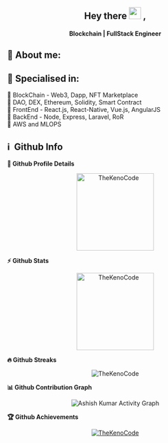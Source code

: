 <h2 align="center">
  Hey there <img src="https://media.giphy.com/media/hvRJCLFzcasrR4ia7z/giphy.gif" width="28"> ,
   <!-- I'm <a href="">Keno</a>!  -->
</h2>

<h4 align='center'>
  Blockchain | FullStack Engineer
</h4>



## 🧑 About me:



<h2>🥇 Specialised in:</h2>
<p>🔸 BlockChain - Web3, Dapp, NFT Marketplace
  <br>🔸 DAO, DEX, Ethereum, Solidity, Smart Contract
<br>🔸 FrontEnd - React.js, React-Native, Vue.js, AngularJS
<br>🔸 BackEnd - Node, Express, Laravel, RoR
<br>🔸 AWS and MLOPS
<p>

<h2>ℹ️ &nbsp;Github Info</h2>
	
  <summary><b>🔎 Github Profile Details</b></summary>
<p align="center"><img height="180em" src="https://github-profile-summary-cards.vercel.app/api/cards/profile-details?username=TheKenoCode&theme=github_dark" alt="TheKenoCode" align = "center"/></p>

  <summary><b>⚡ Github Stats</b></summary>
<p align="center"><img height="180em" src="https://github-readme-stats.vercel.app/api?username=TheKenoCode&hide_border=true&count_private=true&show_icons=true&theme=radical" alt="TheKenoCode" align = "center"/>


 <summary><b>🔥 Github Streaks</b></summary>
<p align="center"><img src="https://github-readme-streak-stats.herokuapp.com/?user=TheKenoCode&theme=black-ice&hide_border=true&stroke=0000&background=0D1117&ring=e05397&fire=e05397&currStreakLabel=e05397" alt="TheKenoCode" /></p>

<summary><b>📊 Github Contribution Graph</b></summary>
<p align="center"<a href="#"><img alt="Ashish Kumar Activity Graph" src="https://activity-graph.herokuapp.com/graph?username=TheKenoCode&bg_color=0D1117&color=e05397&line=e05397&point=FFFFFF&hide_border=true&" /></a></p>
<!-- </details>
<details>    -->
 <summary><b>🏆 Github Achievements</b></summary>
<p align="center"> <a href="https://github.com/TheKenoCode"><img src="https://github-profile-trophy.vercel.app/?username=TheKenoCode&margin-w=5&theme=radical" alt="TheKenoCode" /></a> </p>

<br>

